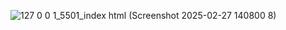 
![127 0 0 1_5501_index html (![Screenshot 2025-02-27 140800](https://github.com/user-attachments/assets/19820b53-648a-410d-8ce5-69cd04e0b8b7)
8)](https://github.com/user-attachments/assets/758f73d5-199f-4fff-a728-a2c5ec150c6a)








